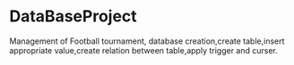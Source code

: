 # DataBaseProject
Management of Football tournament, database creation,create table,insert appropriate value,create relation between table,apply trigger and curser.
